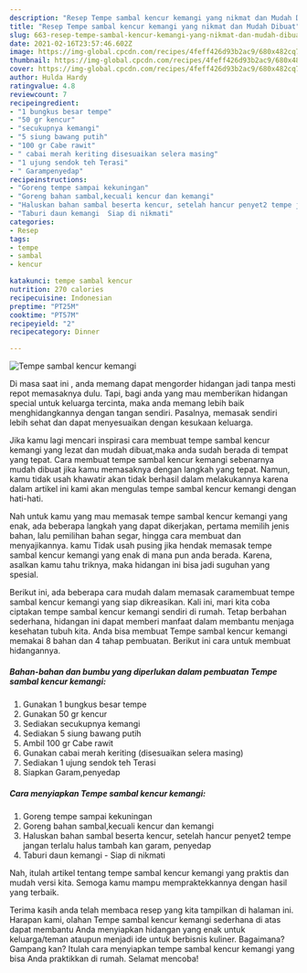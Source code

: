 ```yaml
---
description: "Resep Tempe sambal kencur kemangi yang nikmat dan Mudah Dibuat"
title: "Resep Tempe sambal kencur kemangi yang nikmat dan Mudah Dibuat"
slug: 663-resep-tempe-sambal-kencur-kemangi-yang-nikmat-dan-mudah-dibuat
date: 2021-02-16T23:57:46.602Z
image: https://img-global.cpcdn.com/recipes/4feff426d93b2ac9/680x482cq70/tempe-sambal-kencur-kemangi-foto-resep-utama.jpg
thumbnail: https://img-global.cpcdn.com/recipes/4feff426d93b2ac9/680x482cq70/tempe-sambal-kencur-kemangi-foto-resep-utama.jpg
cover: https://img-global.cpcdn.com/recipes/4feff426d93b2ac9/680x482cq70/tempe-sambal-kencur-kemangi-foto-resep-utama.jpg
author: Hulda Hardy
ratingvalue: 4.8
reviewcount: 7
recipeingredient:
- "1 bungkus besar tempe"
- "50 gr kencur"
- "secukupnya kemangi"
- "5 siung bawang putih"
- "100 gr Cabe rawit"
- " cabai merah keriting disesuaikan selera masing"
- "1 ujung sendok teh Terasi"
- " Garampenyedap"
recipeinstructions:
- "Goreng tempe sampai kekuningan"
- "Goreng bahan sambal,kecuali kencur dan kemangi"
- "Haluskan bahan sambal beserta kencur, setelah hancur penyet2 tempe jangan terlalu halus tambah kan garam, penyedap"
- "Taburi daun kemangi  Siap di nikmati"
categories:
- Resep
tags:
- tempe
- sambal
- kencur

katakunci: tempe sambal kencur 
nutrition: 270 calories
recipecuisine: Indonesian
preptime: "PT25M"
cooktime: "PT57M"
recipeyield: "2"
recipecategory: Dinner

---
```



![Tempe sambal kencur kemangi](https://img-global.cpcdn.com/recipes/4feff426d93b2ac9/680x482cq70/tempe-sambal-kencur-kemangi-foto-resep-utama.jpg)

Di masa  saat ini , anda memang dapat mengorder hidangan jadi tanpa mesti repot memasaknya dulu. Tapi, bagi anda yang mau memberikan hidangan special untuk keluarga tercinta, maka anda memang lebih baik menghidangkannya dengan tangan sendiri. Pasalnya, memasak sendiri lebih sehat dan dapat menyesuaikan dengan kesukaan keluarga.

Jika kamu lagi mencari inspirasi cara membuat tempe sambal kencur kemangi yang lezat dan mudah dibuat,maka anda sudah berada di tempat yang tepat. Cara membuat tempe sambal kencur kemangi  sebenarnya mudah dibuat jika kamu memasaknya dengan langkah yang tepat. Namun, kamu tidak usah khawatir akan tidak berhasil dalam melakukannya 
karena dalam artikel ini kami akan mengulas tempe sambal kencur kemangi dengan hati-hati.  



Nah untuk kamu yang mau memasak tempe sambal kencur kemangi yang enak, ada beberapa langkah yang dapat dikerjakan, pertama memilih jenis bahan, lalu pemilihan bahan segar, hingga cara membuat dan menyajikannya. kamu Tidak usah pusing jika hendak memasak tempe sambal kencur kemangi yang enak di mana pun anda berada. Karena, asalkan kamu  tahu triknya, maka hidangan ini bisa jadi suguhan yang spesial.

Berikut ini, ada beberapa cara mudah dalam memasak caramembuat tempe sambal kencur kemangi yang siap dikreasikan. Kali ini, mari kita coba ciptakan tempe sambal kencur kemangi sendiri di rumah. Tetap berbahan sederhana, hidangan ini dapat memberi manfaat dalam membantu menjaga kesehatan tubuh kita. Anda bisa membuat Tempe sambal kencur kemangi memakai 8 bahan dan 4 tahap pembuatan. Berikut ini cara untuk membuat hidangannya.

<!--inarticleads1-->

##### Bahan-bahan dan bumbu yang diperlukan dalam pembuatan Tempe sambal kencur kemangi:

1. Gunakan 1 bungkus besar tempe
1. Gunakan 50 gr kencur
1. Sediakan secukupnya kemangi
1. Sediakan 5 siung bawang putih
1. Ambil 100 gr Cabe rawit
1. Gunakan  cabai merah keriting (disesuaikan selera masing)
1. Sediakan 1 ujung sendok teh Terasi
1. Siapkan  Garam,penyedap




<!--inarticleads2-->

##### Cara menyiapkan Tempe sambal kencur kemangi:

1. Goreng tempe sampai kekuningan
1. Goreng bahan sambal,kecuali kencur dan kemangi
1. Haluskan bahan sambal beserta kencur, setelah hancur penyet2 tempe jangan terlalu halus tambah kan garam, penyedap
1. Taburi daun kemangi  - Siap di nikmati




Nah, itulah artikel tentang  tempe sambal kencur kemangi  yang praktis dan mudah versi kita. Semoga kamu mampu mempraktekkannya dengan hasil yang terbaik. 

Terima kasih anda telah membaca resep yang kita tampilkan di halaman ini. Harapan kami, olahan  Tempe sambal kencur kemangi sederhana di atas dapat membantu Anda menyiapkan hidangan yang enak untuk keluarga/teman ataupun menjadi ide untuk berbisnis kuliner. Bagaimana? Gampang kan? Itulah cara menyiapkan tempe sambal kencur kemangi yang bisa Anda praktikkan di rumah. Selamat mencoba!

